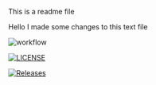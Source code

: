 This is a readme file

Hello I made some changes to this text file

![workflow](https://github.com/STharHtet/sem1/actions/workflows/main.yml/badge.svg)

[![LICENSE](https://img.shields.io/github/license/STharHtet/sem.svg?style=flat-square)](https://github.com/STharHtet/sem/blob/master/LICENSE)

[![Releases](https://img.shields.io/github/release/STharHtet/sem/all.svg?style=flat-square)](https://github.com/STharHtet/sem/releases)